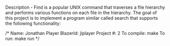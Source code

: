 Description - Find is a popular UNIX command that traverses a file hierarchy and performs various functions on each file in the hierarchy. The goal of this project is to implement a program similar called search that supports the following functionality:

/*
Name: Jonathan Player
BlazerId: jlplayer
Project #: 2
To compile: make
To run: make run
*/

